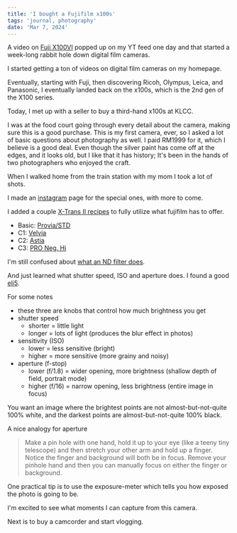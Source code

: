 ```yaml
---
title: 'I bought a Fujifilm x100s'
tags: 'journal, photography'
date: 'Mar 7, 2024'
---
```


A video on [Fuji X100VI](https://www.youtube.com/watch?v=jNb4hPvLWYQ) popped up on my YT feed one day and that started a week-long rabbit hole down digital film cameras.

I started getting a ton of videos on digital film cameras on my homepage.

Eventually, starting with Fuji, then discovering Ricoh, Olympus, Leica, and Panasonic, I eventually landed back on the x100s, which is the 2nd gen of the X100 series.

Today, I met up with a seller to buy a third-hand x100s at KLCC.

I was at the food court going through every detail about the camera, making sure this is a good purchase. This is my first camera, ever, so I asked a lot of basic questions about photography as well. I paid RM1999 for it, which I believe is a good deal. Even though the silver paint has come off at the edges, and it looks old, but I like that it has history; It's been in the hands of two photographers who enjoyed the craft.

When I walked home from the train station with my mom I took a lot of shots.

I made an [instagram](https://www.instagram.com/bengotafujifilm/) page for the special ones, with more to come.

I added a couple [X-Trans II recipes](https://fujixweekly.com/fujifilm-x-trans-ii-recipes/) to fully utilize what fujifilm has to offer.

- Basic: [Provia/STD](https://fujixweekly.com/2023/08/17/provia-std-fujifilm-xf1-exr-cmos-film-simulation-recipe/)
- C1: [Velvia](https://fujixweekly.com/2020/01/21/first-fujifilm-x-t1-film-simulation-recipes/)
- C2: [Astia](https://fujixweekly.com/2020/08/22/fujifilm-x-trans-ii-film-simulation-recipe-astia/)
- C3: [PRO Neg. Hi](https://fujixweekly.com/2023/08/08/pro-film-fujifilm-x70-x-trans-ii-film-simulation-recipe/)

I'm still confused about [what an ND filter does](https://www.dpreview.com/forums/thread/4142610).

And just learned what shutter speed, ISO and aperture does. I found a good [eli5](https://www.reddit.com/r/explainlikeimfive/comments/aq1y0a/eli5_photography_shutter_speed_iso_and_aperture/).

For some notes

- these three are knobs that control how much brightness you get
- shutter speed
  - shorter = little light
  - longer = lots of light (produces the blur effect in photos)
- sensitivity (ISO)
  - lower = less sensitive (bright)
  - higher = more sensitive (more grainy and noisy)
- aperture (f-stop)
  - lower (f/1.8) = wider opening, more brightness (shallow depth of field, portrait mode)
  - higher (f/16) = narrow opening, less brightness (entire image in focus)

You want an image where the brightest points are not almost-but-not-quite 100% white, and the darkest points are almost-but-not-quite 100% black.

A nice analogy for aperture

> Make a pin hole with one hand, hold it up to your eye (like a teeny tiny telescope) and then stretch your other arm and hold up a finger. Notice the finger and background will both be in focus. Remove your pinhole hand and then you can manually focus on either the finger or background.

One practical tip is to use the exposure-meter which tells you how exposed the photo is going to be.

I'm excited to see what moments I can capture from this camera.

Next is to buy a camcorder and start vlogging.
